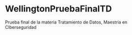 # WellingtonPruebaFinalTD
Prueba final de la materia Tratamiento de Datos, Maestria en CIberseguridad
